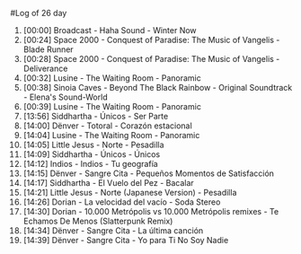 #Log of 26 day

1. [00:00] Broadcast - Haha Sound - Winter Now
1. [00:24] Space 2000 - Conquest of Paradise: The Music of Vangelis - Blade Runner
1. [00:28] Space 2000 - Conquest of Paradise: The Music of Vangelis - Deliverance
1. [00:32] Lusine - The Waiting Room - Panoramic
1. [00:38] Sinoia Caves - Beyond The Black Rainbow - Original Soundtrack - Elena's Sound-World
1. [00:39] Lusine - The Waiting Room - Panoramic
1. [13:56] Siddhartha - Únicos - Ser Parte
1. [14:00] Dënver - Totoral - Corazón estacional
1. [14:04] Lusine - The Waiting Room - Panoramic
1. [14:05] Little Jesus - Norte - Pesadilla
1. [14:09] Siddhartha - Únicos - Únicos
1. [14:12] Indios - Indios - Tu geografía
1. [14:15] Dënver - Sangre Cita - Pequeños Momentos de Satisfacción
1. [14:17] Siddhartha - El Vuelo del Pez - Bacalar
1. [14:21] Little Jesus - Norte (Japanese Version) - Pesadilla
1. [14:26] Dorian - La velocidad del vacío - Soda Stereo
1. [14:30] Dorian - 10.000 Metrópolis vs 10.000 Metrópolis remixes - Te Echamos De Menos (Slatterpunk Remix)
1. [14:34] Dënver - Sangre Cita - La última canción
1. [14:39] Dënver - Sangre Cita - Yo para Ti No Soy Nadie
